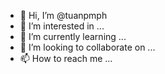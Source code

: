 - 👋 Hi, I’m @tuanpmph
- 👀 I’m interested in ...
- 🌱 I’m currently learning ...
- 💞️ I’m looking to collaborate on ...
- 📫 How to reach me ...

<!---
tuanpmph/tuanpmph is a ✨ special ✨ repository because its `README.md` (this file) appears on your GitHub profile.
You can click the Preview link to take a look at your changes.
--->
